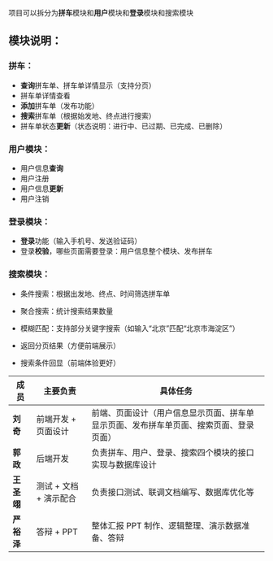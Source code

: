 项目可以拆分为**拼车**模块和**用户**模块和**登录**模块和搜索模块

## 模块说明：

### 拼车：

- **查询**拼车单、拼车单详情显示（支持分页）
- 拼车单详情查看
- **添加**拼车单（发布功能）
- **搜索**拼车单（根据始发地、终点进行搜索）
- 拼车单状态**更新**（状态说明：进行中、已过期、已完成、已删除）

### 用户模块：

- 用户信息**查询**
- 用户注册
- 用户信息**更新**
- 用户注销

### 登录模块：

- **登录**功能（输入手机号、发送验证码）
- 登录**校验**，哪些页面需要登录：用户信息整个模块、发布拼车

### 搜索模块：

- 条件搜索：根据出发地、终点、时间筛选拼车单
- 聚合搜索：统计搜索结果数量
- 模糊匹配：支持部分关键字搜索（如输入“北京”匹配“北京市海淀区”）

- 返回分页结果（方便前端展示）
- 搜索条件回显（前端体验更好）

| 成员       | 主要负责               | 具体任务                                                     |
| ---------- | ---------------------- | ------------------------------------------------------------ |
| **刘奇**   | 前端开发 + 页面设计    | 前端、页面设计（用户信息显示页面、拼车单显示页面、发布拼车单页面、搜索页面、登录页面） |
| **郭政**   | 后端开发               | 负责拼车、用户、登录、搜索四个模块的接口实现与数据库设计     |
| **王圣翊** | 测试 + 文档 + 演示配合 | 负责接口测试、联调文档编写、数据库优化等                     |
| **严裕泽** | 答辩 + PPT             | 整体汇报 PPT 制作、逻辑整理、演示数据准备、答辩              |

